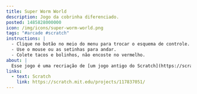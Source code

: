 ```yaml
---
title: Super Worm World
description: Jogo da cobrinha diferenciado.
posted: 1485828000000
icon: /img/icons/super-worm-world.png
tags: "#arcade #scratch"
instructions: |
  - Clique no botão no meio do menu para trocar o esquema de controle.
  - Use o mouse ou as setinhas para andar.
  - Colete tacos e bolinhos, não encoste no vermelho.
about: |
  Esse jogo é uma recriação de [um jogo antigo do Scratch](https://scratch.mit.edu/projects/2813039/). Eu fiz mas não terminei, então postei sem terminar mesmo.
links:
  - text: Scratch
    link: https://scratch.mit.edu/projects/117837051/
---
```


<scratch url="https://scratch.mit.edu/projects/117837051/"></scratch>
